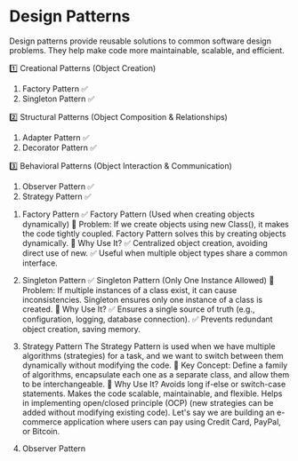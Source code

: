 # Design Patterns

Design patterns provide reusable solutions to common software design problems. They help make code more maintainable, scalable, and efficient.

1️⃣ Creational Patterns (Object Creation)

1. Factory Pattern ✅
2. Singleton Pattern ✅

2️⃣ Structural Patterns (Object Composition & Relationships)

1. Adapter Pattern ✅
2. Decorator Pattern ✅

3️⃣ Behavioral Patterns (Object Interaction & Communication)

1. Observer Pattern ✅
2. Strategy Pattern ✅

1) Factory Pattern
   ✅ Factory Pattern (Used when creating objects dynamically)
   📌 Problem: If we create objects using new Class(), it makes the code tightly coupled. Factory Pattern solves this by creating objects dynamically.
   📌 Why Use It?
   ✅ Centralized object creation, avoiding direct use of new.
   ✅ Useful when multiple object types share a common interface.

2) Singleton Pattern
   ✅ Singleton Pattern (Only One Instance Allowed)
   📌 Problem: If multiple instances of a class exist, it can cause inconsistencies. Singleton ensures only one instance of a class is created.
   📌 Why Use It?
   ✅ Ensures a single source of truth (e.g., configuration, logging, database connection).
   ✅ Prevents redundant object creation, saving memory.

3) Strategy Pattern
   The Strategy Pattern is used when we have multiple algorithms (strategies) for a task, and we want to switch between them dynamically without modifying the code.
   🔹 Key Concept: Define a family of algorithms, encapsulate each one as a separate class, and allow them to be interchangeable.
   🔹 Why Use It?
   Avoids long if-else or switch-case statements.
   Makes the code scalable, maintainable, and flexible.
   Helps in implementing open/closed principle (OCP) (new strategies can be added without modifying existing code).
   Let's say we are building an e-commerce application where users can pay using Credit Card, PayPal, or Bitcoin.

4) Observer Pattern
